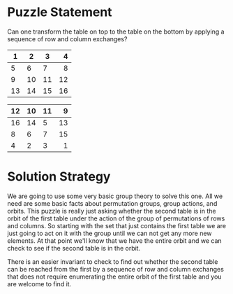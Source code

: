 # Puzzle Statement
Can one transform the table on top to the table on the bottom by applying a sequence of row and column exchanges?

| 1      | 2      | 3      | 4       |
| ------ | ------ | ------ | ------: |
| 5      | 6      | 7      | 8       |
| 9      | 10     | 11     | 12      |
| 13     | 14     | 15     | 16      |


| 12     | 10     | 11     | 9       |
| ------ | ------ | ------ | ------: |
| 16     | 14     | 5      | 13      |
| 8      | 6      | 7      | 15      |
| 4      | 2      | 3      | 1       |

# Solution Strategy
We are going to use some very basic group theory to solve this one. All we need are some basic facts about permutation groups, group actions,
and orbits. This puzzle is really just asking whether the second table is in the orbit of the first table under the action of the group of permutations
of rows and columns. So starting with the set that just contains the first table we are just going to act on it with the group until we can not get any more
new elements. At that point we'll know that we have the entire orbit and we can check to see if the second table is in the orbit.

There is an easier invariant to check to find out whether the second table can be reached from the first by a sequence of row and column exchanges that does not require enumerating the entire orbit of the first table and you are welcome to find it.
